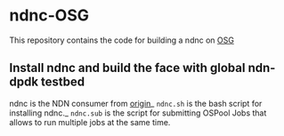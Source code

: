 # ndnc-OSG
This repository contains the code for building a ndnc on [OSG](https://portal.osg-htc.org/) 

## Install ndnc and build the face with global ndn-dpdk testbed 

ndnc is the NDN consumer from [origin](https://github.com/sankalpatimilsina12/fabric-scripts)_
`ndnc.sh` is the bash script for installing ndnc._
`ndnc.sub` is the script for submitting OSPool Jobs that allows to run multiple jobs at the same time. 
